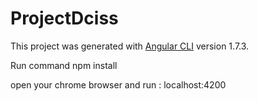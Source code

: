 # ProjectDciss

This project was generated with [Angular CLI](https://github.com/angular/angular-cli) version 1.7.3.

Run command npm install

open your chrome browser and run : localhost:4200 

